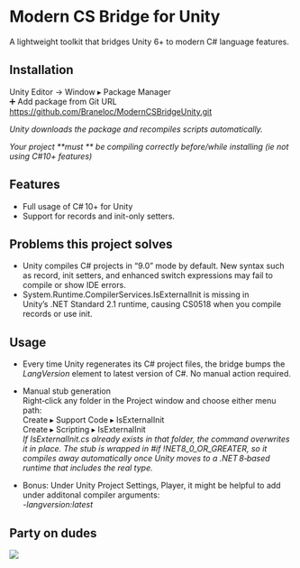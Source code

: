 ﻿# Modern CS Bridge for Unity

A lightweight toolkit that bridges Unity 6+ to modern C# language features.

## Installation

Unity Editor → Window ▸ Package Manager<br>
➕ Add package from Git URL<br>
https://github.com/Braneloc/ModernCSBridgeUnity.git

_Unity downloads the package and recompiles scripts automatically._

_*Your project **must ** be compiling correctly before/while installing (ie not using C#10+ features)*_

## Features

* Full usage of C# 10+ for Unity
* Support for records and init-only setters.

## Problems this project solves

* Unity compiles C# projects in “9.0” mode by default. New syntax such as record, init setters, and enhanced switch expressions may fail to compile or show IDE errors.
* System.Runtime.CompilerServices.IsExternalInit is missing in Unity’s .NET Standard 2.1 runtime, causing CS0518 when you compile records or use init.

## Usage

* Every time Unity regenerates its C# project files, the bridge bumps the _LangVersion_ element to latest version of C#. No manual action required.

* Manual stub generation  
Right‑click any folder in the Project window and choose either menu path:  
Create ▸ Support Code ▸ IsExternalInit  
Create ▸ Scripting ▸ IsExternalInit    
_If IsExternalInit.cs already exists in that folder, the command overwrites it in place.
The stub is wrapped in #if !NET8_0_OR_GREATER, so it compiles away automatically once Unity moves to a .NET 8‑based runtime that includes the real type._
* Bonus: Under Unity Project Settings, Player, it might be helpful to add under additonal compiler arguments:  
  _-langversion:latest_

## Party on dudes  
![](https://avatars.githubusercontent.com/u/9757397?s=96&v=4)
